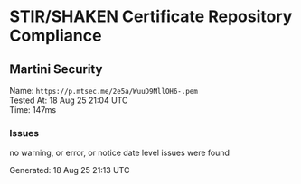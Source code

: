 # STIR/SHAKEN Certificate Repository Compliance

## Martini Security

Name: `https://p.mtsec.me/2e5a/WuuD9MllOH6-.pem`\
Tested At: 18 Aug 25 21:04 UTC\
Time: 147ms

### Issues

no warning, or error, or notice date level issues were found

Generated: 18 Aug 25 21:13 UTC